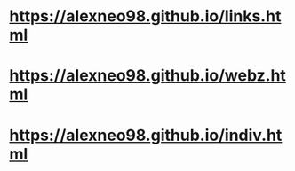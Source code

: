# https://alexneo98.github.io/links.html

# https://alexneo98.github.io/webz.html

# https://alexneo98.github.io/indiv.html


